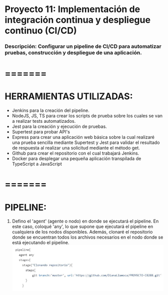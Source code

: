 # Proyecto 11: Implementación de integración continua y despliegue continuo (CI/CD) 
### Descripción: Configurar un pipeline de CI/CD para automatizar pruebas, construcción y despliegue de una aplicación. 

# =======
# HERRAMIENTAS UTILIZADAS:
- Jenkins para la creación del pipeline.
- NodeJS, JS, TS para crear los scripts de prueba sobre los cuales se van a realizar tests automatizados.
- Jest para la creación y ejecución de pruebas. 
- Supertest para probar API's
- Express para crear una aplicación web básica sobre la cual realizaré una prueba sencilla mediante Supertest y Jest para validar el resultado de respuesta al realizar una solicitud mediante el método get.
- Github para crear el repositorio con el cual trabajará Jenkins.
- Docker para desplegar una pequeña aplicación transpilada de TypeScript a JavaScript


# =======
# PIPELINE:
1) Defino el 'agent' (agente o nodo) en donde se ejecutará el pipeline. En este caso, coloqué 'any', lo que supone que ejecutará el pipeline en cualquiera de los nodos disponibles.
Además, clonaré el repositorio donde se encuentran todos los archivos necesarios en el nodo donde se está ejecutando el pipeline.
![](https://github.com/DianaLlamoca/IMAGENES-PROYECTO/blob/main/Imagenes/I1.JPG)

